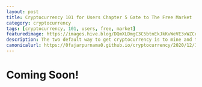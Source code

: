 ```yaml
---
layout: post
title: Cryptocurrency 101 for Users Chapter 5 Gate to The Free Market
category: cryptocurrency
tags: [cryptocurrency, 101, users, free, market]
featuredimage: https://images.hive.blog/DQmXLDmgC3C5btnEkJkKvWeVE3xWZCewpj7VZgF4TbRxUFV/1.selfie-swissbel-quarantine.jpeg
description: The two default way to get cryptocurrency is to mine and to buy. However, you may chose not to buy for various of reasons. This chapter presents other methods of getting cryptocurrency.
canonicalurl: https://0fajarpurnama0.github.io/cryptocurrency/2020/12/10/cryptocurrency-101-chapter-5
---
```


# Coming Soon!